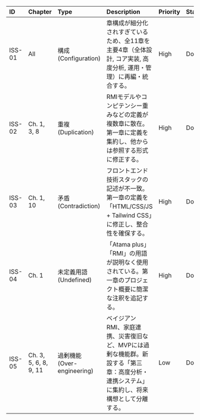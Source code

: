 

| ID | Chapter | Type | Description | Priority | Status | AI-Thread |
| :---- | :---- | :---- | :---- | :---- | :---- | :---- |
| ISS-01 | All | 構成 (Configuration) | 章構成が細分化されすぎているため、全11章を主要4章（全体設計, コア実装, 高度分析, 運用・管理）に再編・統合する。 | High | Done | Gemini Canvas \#\#ONE-ISSUE-WORKFLOW |
| ISS-02 | Ch. 1, 3, 8 | 重複 (Duplication) | RMIモデルやコンピテンシー重みなどの定義が複数章に散在。第一章に定義を集約し、他からは参照する形式に修正する。 | High | Done | Gemini Canvas \#\#ONE-ISSUE-WORKFLOW |
| ISS-03 | Ch. 1, 10 | 矛盾 (Contradiction) | フロントエンド技術スタックの記述が不一致。第一章の定義を「HTML/CSS/JS \+ Tailwind CSS」に修正し、整合性を確保する。 | High | Done | Gemini Canvas \#\#ONE-ISSUE-WORKFLOW |
| ISS-04 | Ch. 1 | 未定義用語 (Undefined) | 「Atama plus」「RMI」の用語が説明なく使用されている。第一章のプロジェクト概要に簡潔な注釈を追記する。 | High | Done | Gemini Canvas \#\#ONE-ISSUE-WORKFLOW |
| ISS-05 | Ch. 3, 5, 6, 8, 9, 11 | 過剰機能 (Over-engineering) | ベイジアンRMI、家庭連携、災害復旧など、MVPには過剰な機能群。新設する「第三章：高度分析・連携システム」に集約し、将来構想として分離する。 | Low | Done | Gemini Canvas \#\#ONE-ISSUE-WORKFLOW |
　
